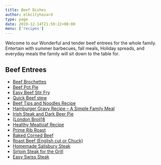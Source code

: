```yaml
---
title: Beef Dishes
author: elkcityhazard
type: page
date: 2019-12-14T21:59:22+00:00
menu: ['recipes']
---
```

Welcome to our Wonderful and tender beef entrees for the whole family. Entertain with summer barbecues, fall meals, Holiday spreads, and everyday meals the family will sit down to the table for.

## Beef Entrees

  * [Beef Brochettes][1]
  * [Beef Pot Pie][2]
  * [Easy Beef Stir Fry][3]
  * [Quick Beef stew][4]
  * [Beef Tips and Noodles Recipe][5]
  * [Hamburger Gravy Recipe &#8211; A Simple Family Meal][6]
  * [Irish Steak and Dark Beer Pie][7]
  * [[London Broil][8]][8]
  * [Healthy Meatloaf Recipe][9]
  * [Prime Rib Roast][10]
  * [Baked Corned Beef][11]
  * [Roast Beef (English cut or Chuck)][12]
  * [Homemade Salisbury Steak][13]
  * [Sirloin Steak for the Grill][14]
  * [Easy Swiss Steak][15]

 [1]: /wordpress/index.php/grilling-cookouts-and-barbecues/beef-brochettes-recipe/
 [2]: /wordpress/index.php/beef-dishes/beef-pot-pie-recipe/
 [3]: /wordpress/index.php/beef-dishes/easy-beef-stir-fry-recipe/
 [4]: /wordpress/index.php/beef-dishes/quick-beef-stew/
 [5]: /wordpress/index.php/beef-dishes/beef-tips-and-noodles-recipe/
 [6]: /wordpress/index.php/beef-dishes/hamburger-gravy-recipe/
 [7]: /wordpress/index.php/beef-dishes/irish-steak-and-dark-beer-pie/
 [8]: /wordpress/index.php/grilling-cookouts-and-barbecues/london-broil-recipe/
 [9]: /wordpress/index.php/beef-dishes/healthy-meatloaf-recipe/
 [10]: /wordpress/index.php/chef-franks-seasoning-recipes/holiday-prime-rib-roast-with-au-jus/
 [11]: /wordpress/index.php/beef-dishes/baked-corned-beef-recipe/
 [12]: /wordpress/index.php/beef-dishes/beef-pot-roast-recipe/
 [13]: /wordpress/index.php/beef-dishes/homemade-salisbury-steak/
 [14]: /wordpress/index.php/grilling-cookouts-and-barbecues/grilled-sirloin-steak-recipe/
 [15]: /wordpress/index.php/beef-dishes/easy-swiss-steak-recipe/